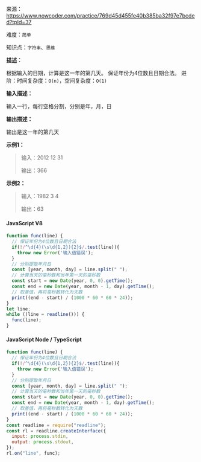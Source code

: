 来源：<https://www.nowcoder.com/practice/769d45d455fe40b385ba32f97e7bcded?tpId=37>

难度：`简单`

知识点：`字符串`、`思维`

**描述：**

根据输入的日期，计算是这一年的第几天。
保证年份为4位数且日期合法。
进阶：时间复杂度：`O(n)`，空间复杂度：`O(1)`

**输入描述：**

输入一行，每行空格分割，分别是年，月，日

**输出描述：**

输出是这一年的第几天

**示例1：**

> 输入：2012 12 31
>
> 输出：366

**示例2：**

> 输入：1982 3 4
>
> 输出：63

<!-- tabs:start -->

#### **JavaScript V8**

```javascript
function func(line) {
  // 保证年份为4位数且日期合法
  if(!/^\d{4}(\s\d{1,2}){2}$/.test(line)){
    throw new Error('输入值错误');
  }
  // 分别提取年月日
  const [year, month, day] = line.split(" ");
  // 计算当天的毫秒数和当年第一天的毫秒数
  const start = new Date(year, 0, 0).getTime();
  const end = new Date(year, month - 1, day).getTime();
  // 取差值，再将毫秒数转化为天数
  print((end - start) / (1000 * 60 * 60 * 24));
}
let line;
while ((line = readline())) {
  func(line);
}
```

#### **JavaScript Node / TypeScript**

```javascript
function func(line) {
  // 保证年份为4位数且日期合法
  if(!/^\d{4}(\s\d{1,2}){2}$/.test(line)){
    throw new Error('输入值错误');
  }
  // 分别提取年月日
  const [year, month, day] = line.split(" ");
  // 计算当天的毫秒数和当年第一天的毫秒数
  const start = new Date(year, 0, 0).getTime();
  const end = new Date(year, month - 1, day).getTime();
  // 取差值，再将毫秒数转化为天数
  print((end - start) / (1000 * 60 * 60 * 24));
}
const readline = require("readline");
const rl = readline.createInterface({
  input: process.stdin,
  output: process.stdout,
});
rl.on("line", func);
```

<!-- tabs:end -->
